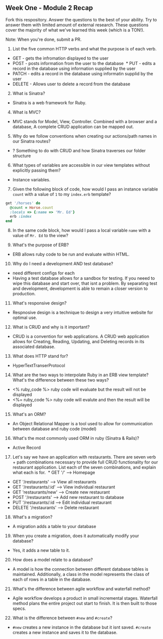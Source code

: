 ## Week One - Module 2 Recap

Fork this respository. Answer the questions to the best of your ability. Try to answer them with limited amount of external research. These questions cover the majority of what we've learned this week (which is a TON!). 

Note: When you're done, submit a PR. 

1. List the five common HTTP verbs and what the purpose is of each verb.
  * GET - gets the infromation displayed to the user
  * POST - posts information from the user to the database
  * PUT - edits a record in the database using information supplied by the user
  * PATCH - edits a record in the database using informatin supplid by the user
  * DELETE - Allows user to delete a record from the database
  
2. What is Sinatra?
  * Sinatra is a web framework for Ruby.
  
4. What is MVC?
  * MVC stands for Model, View, Controller. Combined with a browser and a database, A complete CRUD application can be mapped out.
  
5. Why do we follow conventions when creating our actions/path names in our Sinatra routes?
  *  ? Something to do with CRUD and how Sinatra traverses our folder structure
  
6. What types of variables are accessible in our view templates without explicitly passing them?
  * Instance variables.
  
7. Given the following block of code, how would I pass an instance variable `count` with a value of `1` to my `index.erb` template?
  
  ```ruby
  get '/horses' do
    @count = Horse.count
    :locals => {:name => 'Mr. Ed'}
    erb :index
  end
  ```

8. In the same code block, how would I pass a local variable `name` with a value of `Mr. Ed` to the view?

9. What's the purpose of ERB?
  * ERB allows ruby code to be run and evaluate within HTML.
  
10. Why do I need a development AND test database?
 * need different configs for each
  * Having a test database allows for a sandbox for testing. If you neeed to wipe this database and start over, that isnt a problem. By separating test and development, development is able to remain a closer version to production.
  
11. What's responsive design?
  * Respnosive design is a technique to design a very intuitive website for optimal use. 

12. What is CRUD and why is it important?
  * CRUD is a convention for web applications. A CRUD web application allows for Creating, Reading, Updating, and Deleting records in its associated database.
  
13. What does HTTP stand for? 
  * HyperTextTranserProtocol
  
14. What are the two ways to interpolate Ruby in an ERB view template? What's the difference between these two ways?
  
  * <% ruby_code %> ruby code will evaluate but the result will not be displayed
  * <%= ruby_code %> ruby code will evalute and then the result will be displayed
  
15. What's an ORM?
  * An Object Relational Mapper is a tool used to allow for communication between database and ruby code (model)
  
16. What's the most commonly used ORM in ruby (Sinatra & Rails)?
  * Active Record
  
17. Let's say we have an application with restaurants. There are seven verb + path combinations necessary to provide full CRUD functionality for our restaurant application. List each of the seven combinations, and explain what each is for.
  * GET '/' --> Homepage
  * GET '/restaurants' --> View all restaurants
  * GET '/restaurants/:id' --> View individual restaurant
  * GET 'restaurants/new' --> Create new restaurant
  * POST '/restaurants' --> Add new restaurant to database
  * PUT '/restaurants/:id --> Edit individual restaurant
  * DELETE '/restaurants' --> Delete restaurant
  
18. What's a migration? 
  * A migration adds a table to your database
  
19. When you create a migration, does it automatically modify your database?
  * Yes, it adds a new table to it.
  
20. How does a model relate to a database?
  * A model is how the connection between different database tables is maintained. Additionally, a class in the model represents  the class of each of rows in a table in the database.
  
21. What's the difference between agile workflow and waterfall method?
  * Agile workflow develops a product in small incremental stages. Waterfall method plans the entire project out start to finish. It is then built to those specs.
  
22. What is the difference between `#new` and `#create`?
  * `#new` creates a new instance in the database but it isnt saved. `#create` creates a new instance and saves it to the database.
